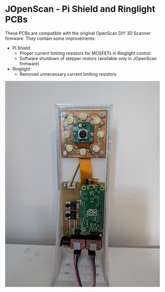 # JOpenScan - Pi Shield and Ringlight PCBs

These PCBs are compatible with the original OpenScan DIY 3D Scanner firmware. They contain some improvements:

- Pi Shield
  - Proper current limiting resistors for MOSFETs in Ringlight control
  - Software shutdown of stepper motors (available only in JOpenScan firmware)
- Ringlight
  - Removed unnecessary current limiting resistors

![](assets/images/photo.jpg)
